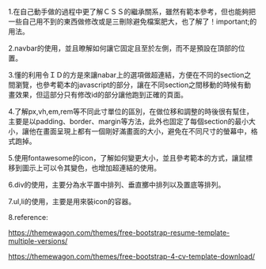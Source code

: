 1.在自己動手做的過程中更了解ＣＳＳ的繼承關系，雖然有範本參考，但也能夠把一些自己用不到的東西做修改或是三刪除避免檔案肥大，也了解了！important;的用法。

2.navbar的使用，並且暸解如何讓它固定且至於左側，而不是預設在頂部的位置。

3.懂的利用令ＩＤ的方是來讓nabar上的選項做超連結，方便在不同的section之間瀏覽，也參考範本的javascript的部分，讓在不同section之間移動的時候有動畫效果，但這部分只有修改id的部分讓他跑到正確的頁面。

4.了解px,vh,em,rem等不同此寸單位的區別，在做位移和調整的時後很有幫住，主要是以padding、border、margin等方法，此外也固定了每個section的最小大小，讓他在畫面呈現上都有一個剛好滿畫面的大小，避免在不同尺寸的螢幕中，格式跑掉。

5.使用fontawesome的icon，了解如何變更大小，並且參考範本的方式，讓鼠標移到圖示上可以令其變色，也增加超連結的使用。

6.div的使用，主要分為水平置中排列、垂直擲中排列以及置底等排列。

7.ul,li的使用，主要是用來裝icon的容器。





8.reference:

https://themewagon.com/themes/free-bootstrap-resume-template-multiple-versions/

https://themewagon.com/themes/free-bootstrap-4-cv-template-download/
